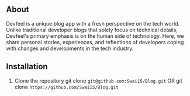 ## About

Devfeel is a unique blog app with a fresh perspective on the tech world. Unlike traditional developer blogs that solely focus on technical details, Devfeel's primary emphasis is on the human side of technology. Here, we share personal stories, experiences, and reflections of developers coping with changes and developments in the tech industry.

## Installation

1. Clone the repository
   git clone `git@github.com:Swai15/Blog.git` OR git clone `https://github.com/Swai15/Blog.git`

